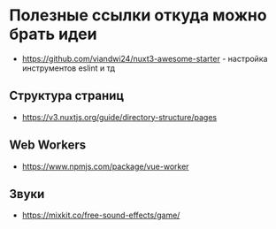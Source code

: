 # Полезные ссылки откуда можно брать идеи

- https://github.com/viandwi24/nuxt3-awesome-starter - настройка инструментов eslint и тд

## Структура страниц
- https://v3.nuxtjs.org/guide/directory-structure/pages

## Web Workers
- https://www.npmjs.com/package/vue-worker

## Звуки
- https://mixkit.co/free-sound-effects/game/
